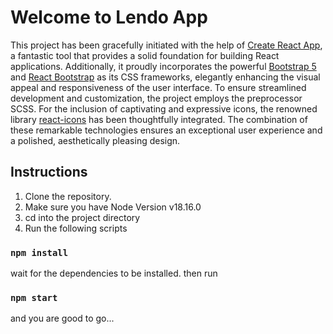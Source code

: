 # Welcome to Lendo App

This project has been gracefully initiated with the help of [Create React App](https://github.com/facebook/create-react-app), a fantastic tool that provides a solid foundation for building React applications. Additionally, it proudly incorporates the powerful [Bootstrap 5](https://getbootstrap.com/) and [React Bootstrap](https://react-bootstrap.netlify.app/) as its CSS frameworks, elegantly enhancing the visual appeal and responsiveness of the user interface. To ensure streamlined development and customization, the project employs the preprocessor SCSS. For the inclusion of captivating and expressive icons, the renowned library [react-icons](https://react-icons.github.io/react-icons/) has been thoughtfully integrated. The combination of these remarkable technologies ensures an exceptional user experience and a polished, aesthetically pleasing design.

## Instructions

1. Clone the repository.
2. Make sure you have Node Version v18.16.0
3. cd into the project directory
4. Run the following scripts

### `npm install`

wait for the dependencies to be installed.
then run
### `npm start`

 and you are good to go...
